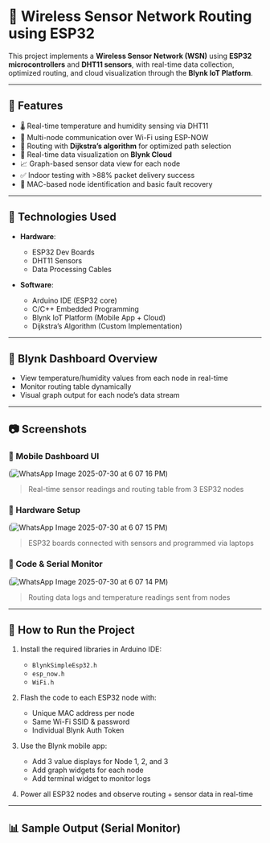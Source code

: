 # 📡 Wireless Sensor Network Routing using ESP32

This project implements a **Wireless Sensor Network (WSN)** using **ESP32 microcontrollers** and **DHT11 sensors**, with real-time data collection, optimized routing, and cloud visualization through the **Blynk IoT Platform**.

---

## 🚀 Features

- 🌡️ Real-time temperature and humidity sensing via DHT11
- 📶 Multi-node communication over Wi-Fi using ESP-NOW
- 🔁 Routing with **Dijkstra’s algorithm** for optimized path selection
- 📲 Real-time data visualization on **Blynk Cloud**
- 📈 Graph-based sensor data view for each node
- ✅ Indoor testing with >88% packet delivery success
- 🔐 MAC-based node identification and basic fault recovery

---

## 🧠 Technologies Used

- **Hardware**:  
  - ESP32 Dev Boards  
  - DHT11 Sensors
  - Data Processing Cables  

- **Software**:  
  - Arduino IDE (ESP32 core)  
  - C/C++ Embedded Programming  
  - Blynk IoT Platform (Mobile App + Cloud)  
  - Dijkstra’s Algorithm (Custom Implementation)

---

## 📲 Blynk Dashboard Overview

- View temperature/humidity values from each node in real-time
- Monitor routing table dynamically
- Visual graph output for each node’s data stream

---

## 📷 Screenshots

### 🔸 Mobile Dashboard UI
(![WhatsApp Image 2025-07-30 at 6 07 16 PM](https://github.com/user-attachments/assets/5d195de3-dd8c-4c24-8183-d466322d1208))  
> Real-time sensor readings and routing table from 3 ESP32 nodes

### 🔸 Hardware Setup
(![WhatsApp Image 2025-07-30 at 6 07 15 PM](https://github.com/user-attachments/assets/92bebf12-4d0c-44ca-83c5-7753102a9fde))  
> ESP32 boards connected with sensors and programmed via laptops

### 🔸 Code & Serial Monitor
(![WhatsApp Image 2025-07-30 at 6 07 14 PM](https://github.com/user-attachments/assets/c721230c-69b9-4924-bc94-ef638eaa92d4))  
> Routing data logs and temperature readings sent from nodes

---

## 📁 How to Run the Project

1. Install the required libraries in Arduino IDE:  
   - `BlynkSimpleEsp32.h`  
   - `esp_now.h`  
   - `WiFi.h`

2. Flash the code to each ESP32 node with:
   - Unique MAC address per node
   - Same Wi-Fi SSID & password
   - Individual Blynk Auth Token

3. Use the Blynk mobile app:
   - Add 3 value displays for Node 1, 2, and 3
   - Add graph widgets for each node
   - Add terminal widget to monitor logs

4. Power all ESP32 nodes and observe routing + sensor data in real-time

---

## 📊 Sample Output (Serial Monitor)

